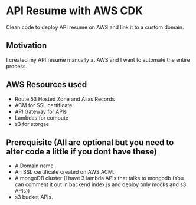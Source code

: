 # API Resume with AWS CDK

Clean code to deploy API resume on AWS and link it to a custom domain.

## Motivation

I created my API resume manually at AWS and I want to automate the entire process.

## AWS Resources used

- Route 53 Hosted Zone and Alias Records
- ACM for SSL certificate
- API Gateway for APIs
- Lambdas for compute
- s3 for storgae

## Prerequisite (All are optional but you need to alter code a little if you dont have these)

- A Domain name
- An SSL certificate created on AWS ACM.
- A mongoDB cluster (I have 3 lambda APIs that talks to mongodb (You can comment it out in backend index.js and deploy only mocks and s3 APIs))
- s3 bucket APIs.
